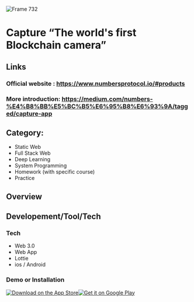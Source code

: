 ![Frame 732](https://user-images.githubusercontent.com/16307922/180207783-a02890c3-cd7c-42d5-90fe-ee0c83c7b552.png)


# Capture “The world's first Blockchain camera”

## Links
### Official website : https://www.numbersprotocol.io/#products

### More introduction: https://medium.com/numbers-%E4%B8%BB%E5%BC%B5%E6%95%B8%E6%93%9A/tagged/capture-app


## Category:
- Static Web 
- Full Stack Web 
- Deep Learning 
- System Programming
- Homework (with specific course)
- Practice

## Overview

## Developement/Tool/Tech
### Tech
- Web 3.0 
- Web App
- Lottie
- ios / Android



### Demo or Installation 



<div class="app_download_buttons"><a href="https://apps.apple.com/us/app/capture-only-true-photos/id1536388009" target="_blank" class="app_download_button w-inline-block"><img src="https://assets.website-files.com/6148548ab244696560ef92dd/614bc9570c1802a70a129772_App%20Store.png" loading="lazy" alt="Download on the App Store"></a><a href="https://play.google.com/store/apps/details?id=io.numbersprotocol.capturelite&amp;hl=en_US&amp;gl=US" target="_blank" class="app_download_button w-inline-block"><img src="https://assets.website-files.com/6148548ab244696560ef92dd/614bc9572e37a2009ae7bab7_Google%20Play.png" loading="lazy" alt="Get it on Google Play"></a></div>

